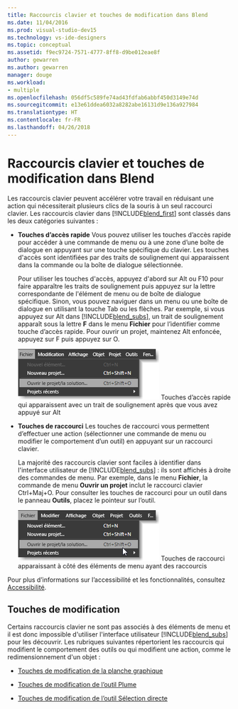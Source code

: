 ```yaml
---
title: Raccourcis clavier et touches de modification dans Blend
ms.date: 11/04/2016
ms.prod: visual-studio-dev15
ms.technology: vs-ide-designers
ms.topic: conceptual
ms.assetid: f9ec9724-7571-4777-8ff8-d9be012eae8f
author: gewarren
ms.author: gewarren
manager: douge
ms.workload:
- multiple
ms.openlocfilehash: 056df5c589fe74ad43fdfab6abbf450d3149e74d
ms.sourcegitcommit: e13e61ddea6032a8282abe16131d9e136a927984
ms.translationtype: HT
ms.contentlocale: fr-FR
ms.lasthandoff: 04/26/2018
---
```

# <a name="keyboard-shortcuts-and-modifier-keys-in-blend"></a>Raccourcis clavier et touches de modification dans Blend
Les raccourcis clavier peuvent accélérer votre travail en réduisant une action qui nécessiterait plusieurs clics de la souris à un seul raccourci clavier. Les raccourcis clavier dans [!INCLUDE[blend_first](../debugger/includes/blend_first_md.md)] sont classés dans les deux catégories suivantes :

-   **Touches d’accès rapide** Vous pouvez utiliser les touches d’accès rapide pour accéder à une commande de menu ou à une zone d’une boîte de dialogue en appuyant sur une touche spécifique du clavier. Les touches d'accès sont identifiées par des traits de soulignement qui apparaissent dans la commande ou la boîte de dialogue sélectionnée.

     Pour utiliser les touches d'accès, appuyez d'abord sur Alt ou F10 pour faire apparaître les traits de soulignement puis appuyez sur la lettre correspondante de l'élément de menu ou de boîte de dialogue spécifique. Sinon, vous pouvez naviguer dans un menu ou une boîte de dialogue en utilisant la touche Tab ou les flèches. Par exemple, si vous appuyez sur Alt dans [!INCLUDE[blend_subs](../debugger/includes/blend_subs_md.md)], un trait de soulignement apparaît sous la lettre **F** dans le menu **Fichier** pour l’identifier comme touche d’accès rapide. Pour ouvrir un projet, maintenez Alt enfoncée, appuyez sur F puis appuyez sur O.

     ![](../designers/media/441d5d67-48ee-4ba3-9e55-1826167e8d64.png "441d5d67-48ee-4ba3-9e55-1826167e8d64") Touches d’accès rapide qui apparaissent avec un trait de soulignement après que vous avez appuyé sur Alt

-   **Touches de raccourci** Les touches de raccourci vous permettent d’effectuer une action (sélectionner une commande de menu ou modifier le comportement d’un outil) en appuyant sur un raccourci clavier.

     La majorité des raccourcis clavier sont faciles à identifier dans l'interface utilisateur de [!INCLUDE[blend_subs](../debugger/includes/blend_subs_md.md)] : ils sont affichés à droite des commandes de menu. Par exemple, dans le menu **Fichier**, la commande de menu **Ouvrir un projet** inclut le raccourci clavier Ctrl+Maj+O. Pour consulter les touches de raccourci pour un outil dans le panneau **Outils**, placez le pointeur sur l’outil.

     ![](../designers/media/f147fc85-9fc5-4e8a-8039-bead80a3e595.png "f147fc85-9fc5-4e8a-8039-bead80a3e595") Touches de raccourci apparaissant à côté des éléments de menu ayant des raccourcis

 Pour plus d’informations sur l’accessibilité et les fonctionnalités, consultez [Accessibilité](http://go.microsoft.com/fwlink/?LinkId=75069).

## <a name="modifier-keys"></a>Touches de modification
 Certains raccourcis clavier ne sont pas associés à des éléments de menu et il est donc impossible d'utiliser l'interface utilisateur [!INCLUDE[blend_subs](../debugger/includes/blend_subs_md.md)] pour les découvrir. Les rubriques suivantes répertorient les raccourcis qui modifient le comportement des outils ou qui modifient une action, comme le redimensionnement d'un objet :

-   [Touches de modification de la planche graphique](../designers/artboard-modifier-keys-in-blend.md)

-   [Touches de modification de l’outil Plume](../designers/pen-tool-modifier-keys-in-blend.md)

-   [Touches de modification de l’outil Sélection directe](../designers/direct-selection-tool-modifier-keys-in-blend.md)